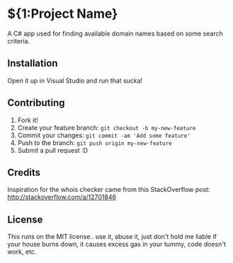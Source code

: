 # ${1:Project Name}

A C# app used for finding available domain names based on some search criteria.

## Installation

Open it up in Visual Studio and run that sucka!

## Contributing

1. Fork it!
2. Create your feature branch: `git checkout -b my-new-feature`
3. Commit your changes: `git commit -am 'Add some feature'`
4. Push to the branch: `git push origin my-new-feature`
5. Submit a pull request :D

## Credits

Inspiration for the whois checker came from this StackOverflow post:
http://stackoverflow.com/a/12701846

## License

This runs on the MIT license.. use it, abuse it, just don't hold me liable if your house burns down, it causes excess gas in your tummy, code doesn't work, etc.
